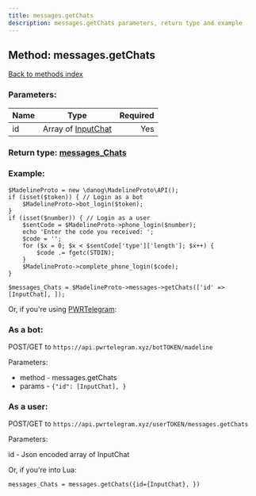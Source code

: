 ```yaml
---
title: messages.getChats
description: messages.getChats parameters, return type and example
---
```

## Method: messages.getChats  
[Back to methods index](index.md)


### Parameters:

| Name     |    Type       | Required |
|----------|:-------------:|---------:|
|id|Array of [InputChat](../types/InputChat.md) | Yes|


### Return type: [messages\_Chats](../types/messages_Chats.md)

### Example:


```
$MadelineProto = new \danog\MadelineProto\API();
if (isset($token)) { // Login as a bot
    $MadelineProto->bot_login($token);
}
if (isset($number)) { // Login as a user
    $sentCode = $MadelineProto->phone_login($number);
    echo 'Enter the code you received: ';
    $code = '';
    for ($x = 0; $x < $sentCode['type']['length']; $x++) {
        $code .= fgetc(STDIN);
    }
    $MadelineProto->complete_phone_login($code);
}

$messages_Chats = $MadelineProto->messages->getChats(['id' => [InputChat], ]);
```

Or, if you're using [PWRTelegram](https://pwrtelegram.xyz):

### As a bot:

POST/GET to `https://api.pwrtelegram.xyz/botTOKEN/madeline`

Parameters:

* method - messages.getChats
* params - `{"id": [InputChat], }`



### As a user:

POST/GET to `https://api.pwrtelegram.xyz/userTOKEN/messages.getChats`

Parameters:

id - Json encoded  array of InputChat



Or, if you're into Lua:

```
messages_Chats = messages.getChats({id={InputChat}, })
```

